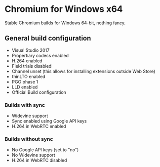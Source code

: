 # Chromium for Windows x64
Stable Chromium builds for Windows 64-bit, nothing fancy.

## General build configuration
- Visual Studio 2017
- Propertiary codecs enabled
- H.264 enabled
- Field trials disabled
- Channel unset (this allows for installing extensions outside Web Store)
- thinLTO enabled
- PGO phase 1
- LLD enabled
- Official Build configuration

### Builds with sync
- Widevine support
- Sync enabled using Google API keys
- H.264 in WebRTC enabled

### Builds without sync
- No Google API keys (set to "no")
- No Widevine support
- H.264 in WebRTC disabled
